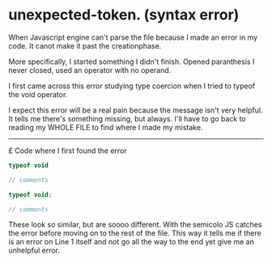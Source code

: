 # unexpected-token.  (syntax error)

When Javascript engine can't parse the file because I made an error in my code. It canot make it past the creationphase.

More specifically, I started something I didn't finish. Opened paranthesis I never closed, used an operator with no operand.

I first came across this error studying type coercion when I tried to typeof the void operator.

I expect this error will be a real pain because the message isn't very helpful. It tells me there's something missing, but always.
I'll have to go back to reading my WHOLE FILE to find where I made my mistake.

___

£ Code where I first found the error

```Javascript
typeof void

// comments
```

```Javascript
typeof void;

// comments
```


These look so similar, but are soooo different. With the semicolo JS catches the error before moving on to the rest of the file. This way it tells me if there is an error on Line 1 itself and not go all the way to the end yet give me an unhelpful error.
